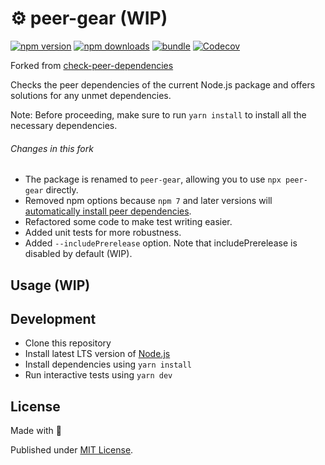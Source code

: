 # ⚙️ peer-gear (WIP)

[![npm version][npm-version-src]][npm-version-href]
[![npm downloads][npm-downloads-src]][npm-downloads-href]
[![bundle][bundle-src]][bundle-href]
[![Codecov][codecov-src]][codecov-href]

Forked from [check-peer-dependencies](https://github.com/christopherthielen/check-peer-dependencies)

Checks the peer dependencies of the current Node.js package and offers solutions for any unmet dependencies.

Note: Before proceeding, make sure to run `yarn install` to install all the necessary dependencies.

###### Changes in this fork

- The package is renamed to `peer-gear`, allowing you to use `npx peer-gear` directly.
- Removed npm options because `npm 7` and later versions will [automatically install peer dependencies](https://github.com/npm/rfcs/blob/main/implemented/0025-install-peer-deps.md).
- Refactored some code to make test writing easier.
- Added unit tests for more robustness.
- Added `--includePrerelease` option. Note that includePrerelease is disabled by default (WIP).

## Usage (WIP)

## Development

- Clone this repository
- Install latest LTS version of [Node.js](https://nodejs.org/en/)
- Install dependencies using `yarn install`
- Run interactive tests using `yarn dev`

## License

Made with 💛

Published under [MIT License](./LICENSE).

<!-- Badges -->

[npm-version-src]: https://img.shields.io/npm/v/peer-gear?style=flat&colorA=18181B&colorB=F0DB4F
[npm-version-href]: https://npmjs.com/package/peer-gear
[npm-downloads-src]: https://img.shields.io/npm/dm/peer-gear?style=flat&colorA=18181B&colorB=F0DB4F
[npm-downloads-href]: https://npmjs.com/package/peer-gear

[codecov-src]: https://img.shields.io/codecov/c/gh/motea927/peer-gear/main?style=flat&colorA=18181B&colorB=F0DB4F
[codecov-href]: https://codecov.io/gh/motea927/peer-gear

[bundle-src]: https://img.shields.io/bundlephobia/minzip/peer-gear?style=flat&colorA=18181B&colorB=F0DB4F
[bundle-href]: https://bundlephobia.com/result?p=peer-gear
